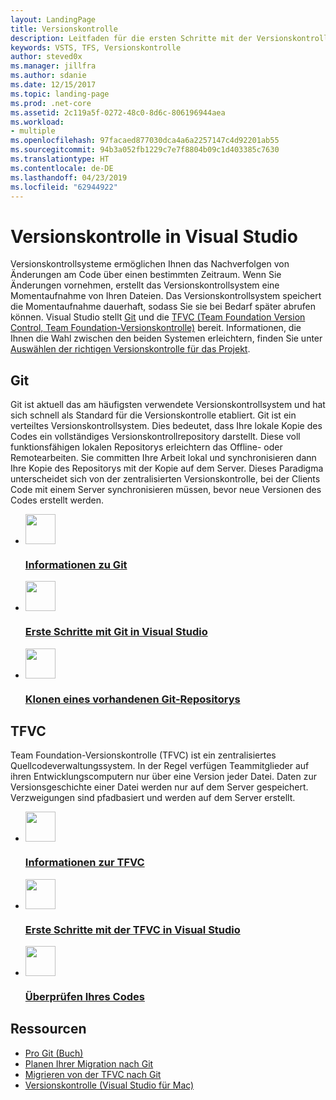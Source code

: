 ```yaml
---
layout: LandingPage
title: Versionskontrolle
description: Leitfaden für die ersten Schritte mit der Versionskontrolle in Visual Studio
keywords: VSTS, TFS, Versionskontrolle
author: steved0x
ms.manager: jillfra
ms.author: sdanie
ms.date: 12/15/2017
ms.topic: landing-page
ms.prod: .net-core
ms.assetid: 2c119a5f-0272-48c0-8d6c-806196944aea
ms.workload:
- multiple
ms.openlocfilehash: 97facaed877030dca4a6a2257147c4d92201ab55
ms.sourcegitcommit: 94b3a052fb1229c7e7f8804b09c1d403385c7630
ms.translationtype: HT
ms.contentlocale: de-DE
ms.lasthandoff: 04/23/2019
ms.locfileid: "62944922"
---
```

# <a name="version-control-in-visual-studio"></a>Versionskontrolle in Visual Studio

Versionskontrollsysteme ermöglichen Ihnen das Nachverfolgen von Änderungen am Code über einen bestimmten Zeitraum. Wenn Sie Änderungen vornehmen, erstellt das Versionskontrollsystem eine Momentaufnahme von Ihren Dateien. Das Versionskontrollsystem speichert die Momentaufnahme dauerhaft, sodass Sie sie bei Bedarf später abrufen können. Visual Studio stellt [Git](/azure/devops/repos/git/index?view=vsts) und die [TFVC (Team Foundation Version Control, Team Foundation-Versionskontrolle)](/azure/devops/repos/tfvc/index?view=vsts) bereit. Informationen, die Ihnen die Wahl zwischen den beiden Systemen erleichtern, finden Sie unter [Auswählen der richtigen Versionskontrolle für das Projekt](/azure/devops/repos/tfvc/comparison-git-tfvc?toc=/visualstudio/version-control/toc.json&bc=/azure/devops/repos/git/breadcrumb/vc/toc.json).

## <a name="git"></a>Git

Git ist aktuell das am häufigsten verwendete Versionskontrollsystem und hat sich schnell als Standard für die Versionskontrolle etabliert. Git ist ein verteiltes Versionskontrollsystem. Dies bedeutet, dass Ihre lokale Kopie des Codes ein vollständiges Versionskontrollrepository darstellt. Diese voll funktionsfähigen lokalen Repositorys erleichtern das Offline- oder Remotearbeiten. Sie committen Ihre Arbeit lokal und synchronisieren dann Ihre Kopie des Repositorys mit der Kopie auf dem Server. Dieses Paradigma unterscheidet sich von der zentralisierten Versionskontrolle, bei der Clients Code mit einem Server synchronisieren müssen, bevor neue Versionen des Codes erstellt werden.

<!-- markdownlint-disable MD033 -->
<ul class="panelContent cardsFTitle">
    <li>
        <a href="/azure/devops/git/what-is-git">
        <div class="cardSize">
            <div class="cardPadding">
                <div class="card">
                    <div class="cardImageOuter">
                        <div class="cardImage">
                            <img width="48" height="48" alt="" src="https://docs.microsoft.com/media/common/i_git-mark.svg" />
                        </div>
                    </div>
                    <div class="cardText">
                        <h3>Informationen zu Git</h3>
                    </div>
                </div>
            </div>
        </div>
        </a>
    </li>
    <li>
        <a href="/azure/devops/repos/git/share-your-code-in-git-vs-2017">
        <div class="cardSize">
            <div class="cardPadding">
                <div class="card">
                    <div class="cardImageOuter">
                        <div class="cardImage">
                            <img width="48" height="48" alt="" src="https://docs.microsoft.com/media/common/i_git-mark.svg" />
                        </div>
                    </div>
                    <div class="cardText">
                        <h3>Erste Schritte mit Git in Visual Studio</h3>
                    </div>
                </div>
            </div>
        </div>
        </a>
    </li>
    <li>
        <a href="/azure/devops/repos/git/clone">
        <div class="cardSize">
            <div class="cardPadding">
                <div class="card">
                    <div class="cardImageOuter">
                        <div class="cardImage">
                            <img width="48" height="48" alt="" src="https://docs.microsoft.com/media/common/i_git-mark.svg" />
                        </div>
                    </div>
                    <div class="cardText">
                        <h3>Klonen eines vorhandenen Git-Repositorys</h3>
                    </div>
                </div>
            </div>
        </div>
        </a>
    </li>
</ul>

## <a name="tfvc"></a>TFVC

Team Foundation-Versionskontrolle (TFVC) ist ein zentralisiertes Quellcodeverwaltungssystem. In der Regel verfügen Teammitglieder auf ihren Entwicklungscomputern nur über eine Version jeder Datei. Daten zur Versionsgeschichte einer Datei werden nur auf dem Server gespeichert. Verzweigungen sind pfadbasiert und werden auf dem Server erstellt.

<ul class="panelContent cardsFTitle">
    <li>
        <a href="/azure/devops/repos/tfvc/overview">
        <div class="cardSize">
            <div class="cardPadding">
                <div class="card">
                    <div class="cardImageOuter">
                        <div class="cardImage">
                            <img width="48" height="48" alt="" src="https://docs.microsoft.com/media/logos/logo_visual-studio.svg" />
                        </div>
                    </div>
                    <div class="cardText">
                        <h3>Informationen zur TFVC</h3>
                    </div>
                </div>
            </div>
        </div>
        </a>
    </li>
    <li>
        <a href="/azure/devops/repos/tfvc/share-your-code-in-tfvc-vs">
        <div class="cardSize">
            <div class="cardPadding">
                <div class="card">
                    <div class="cardImageOuter">
                        <div class="cardImage">
                            <img width="48" height="48" alt="" src="https://docs.microsoft.com/media/logos/logo_visual-studio.svg" />
                        </div>
                    </div>
                    <div class="cardText">
                        <h3>Erste Schritte mit der TFVC in Visual Studio</h3>
                    </div>
                </div>
            </div>
        </div>
        </a>
    </li>
   <li>
        <a href="/azure/devops/repos/tfvc/get-code-reviewed-vs">
        <div class="cardSize">
            <div class="cardPadding">
                <div class="card">
                    <div class="cardImageOuter">
                        <div class="cardImage">
                            <img width="48" height="48" alt="" src="https://docs.microsoft.com/media/logos/logo_visual-studio.svg" />
                        </div>
                    </div>
                    <div class="cardText">
                        <h3>Überprüfen Ihres Codes</h3>
                    </div>
                </div>
            </div>
        </div>
        </a>
    </li>
</ul>

## <a name="resources"></a>Ressourcen

- [Pro Git (Buch)](https://git-scm.com/book/en/v2)
- [Planen Ihrer Migration nach Git](https://docs.microsoft.com/azure/devops/git/centralized-to-git)
- [Migrieren von der TFVC nach Git](https://docs.microsoft.com/azure/devops/git/migrate-from-tfvc-to-git)
- [Versionskontrolle (Visual Studio für Mac)](/visualstudio/mac/version-control)